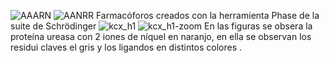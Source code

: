 ![AAARN](https://user-images.githubusercontent.com/105822493/169167906-2e54755c-7659-43c0-b7c2-b2ef1f844b84.png)
![AANRR](https://user-images.githubusercontent.com/105822493/169167909-7bc02011-f301-406d-9bff-6f93504ea076.png)
Farmacóforos creados con la herramienta Phase de la suite de Schrödinger
![kcx_h1](https://user-images.githubusercontent.com/105822493/169169027-02aca23e-5bad-415e-a692-6eeeabba2b5f.png)
![kcx_h1-zoom](https://user-images.githubusercontent.com/105822493/169169034-5bb886f8-1773-4dad-9d51-af439b5dc7d5.png)
En las  figuras se obsera la proteína  ureasa con 2 iones de níquel en naranjo, en ella se observan los residui  claves el gris y los ligandos  en distintos colores .
